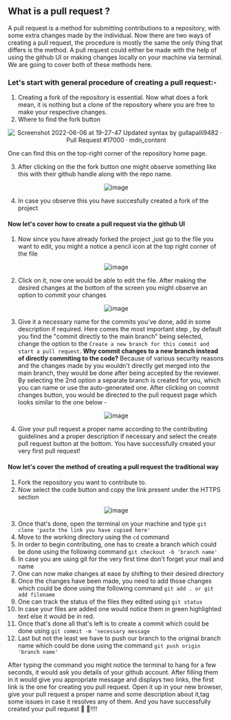 ## What is a pull request ?
 
A pull request is a method for submitting contributions to a repository, with some extra changes made by the individual. 
Now there are two ways of creating a pull request, the procedure is mostly the same the only thing that differs is the method. A pull request could either be made with the help of using the github UI or making changes locally on your machine via terminal.
We are going to cover both of these methods here.

### Let's start with general procedure of creating a pull request:-
1) Creating a fork of the repository is essential. Now what does a fork mean, it is nothing but a clone of the repository where you are free to make your respective changes. 
2) Where to find the fork button


<p align="center">
 <img src="https://user-images.githubusercontent.com/75060398/172175467-0be75024-3e74-42a1-837d-b3e9c1b5f995.png" alt="Screenshot 2022-06-06 at 19-27-47 Updated syntax by gullapalli9482 · Pull Request #17000 · mdn_content"/>
 </p>

One can find this on the top-right corner of the repository home page.

3) After clicking on the the fork button one might observe something like this with their github handle along with the repo name.

<p align="center">
 <img src="https://user-images.githubusercontent.com/75060398/172176326-f4760b41-910a-409d-bf8b-90cc82e6b7fe.png" alt="image"/>
 </p>
 
4) In case you observe this you have succesfully created a fork of the project

#### Now let's cover how to create a pull request via the github UI

1) Now since you have already forked the project ,just go to the file you want to edit, you might a notice a pencil icon at the top right corner of the file

<p align="center">
 <img src="https://user-images.githubusercontent.com/75060398/172180663-0fdfe56d-02d9-422c-9528-6f2c74302eb5.png" alt="image"/>
 </p>
 
2) Click on it, now one would be able to edit the file. After making the desired changes at the bottom of the screen you might observe an option to commit your changes

<p align="center">
 <img src="https://user-images.githubusercontent.com/75060398/172181128-305dfde6-2c58-419f-b0a1-6ccc60fd9863.png" alt="image"/>
 </p>
 
3) Give it a necessary name for the commits you've done, add in some description if required. Here comes the most important step , by default you find the "commit directly to the main branch" being selected, change the option to the `Create a new branch for this commit and start a pull request`. 
**Why commit changes to a new branch instead of directly commiting to the code?**
Because of various security reasons and the changes made by you wouldn't directly get merged into the main branch, they would be done after being accepted by the reviewer.
By selecting the 2nd option a separate branch is created for you, which you can name or use the auto-generated one. After clicking on commit changes button, you would be directed to the pull request page which looks similar to the one below -

<p align="center">
 <img src="https://user-images.githubusercontent.com/75060398/172183076-1dafe09d-6196-42b4-8557-adffcdf88e65.png" alt="image"/>
 </p>
 
4) Give your pull request a proper name according to the contributing guidelines and a proper description if necessary and select the create pull request button at the bottom. You have successfully created your very first pull request!


#### Now let's cover the method of creating a pull request the traditional way
1) Fork the repository you want to contribute to.
2) Now select the code button and copy the link present under the HTTPS section


<p align="center">
 <img src="https://user-images.githubusercontent.com/75060398/172184258-3e6f0b18-20ea-4ada-b8d9-da82cf07affa.png" alt="image"/>
 </p>

3) Once that's done, open the terminal on your machine and type `git clone 'paste the link you have copied here'`
4) Move to the working directory using the `cd` command 
5) In order to begin contributing, one has to create a branch which could be done using the following command `git checkout -b 'branch name' `
6) In case you are using git for the very first time don't forget your mail and name
7) One can now make changes at ease by shifting to their desired directory 
8) Once the changes have been made, you need to add those changes which could be done using the following command `git add . or git add filename`
9) One can track the status of the files they edited using `git status`
10) In case your files are added one would notice them in green highlighted text else it would be in red.
11) Once that's done all that's left is to create a commit which could be done using `git commit -m 'necessary message`
12) Last but not the least we have to push our branch to the original branch name which could be done using the command `git push origin 'branch name'`

After typing the command you might notice the terminal to hang for a few seconds, it would ask you details of your github account.
After filling them in it would give you appropriate message and displays two links, the first link is the one for creating you pull request.
Open it up in your new browser, give your pull request a proper name and some description about it,tag some issues in case it resolves any of them.
And you have successfully created your pull request 🥳 🥳!!!!

